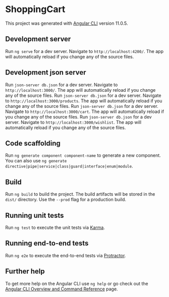 # ShoppingCart

This project was generated with [Angular CLI](https://github.com/angular/angular-cli) version 11.0.5.

## Development server

Run `ng serve` for a dev server. Navigate to `http://localhost:4200/`. The app will automatically reload if you change any of the source files.

## Development json server

Run `json-server db.json` for a dev server. Navigate to `http://localhost:3000/`. The app will automatically reload if you change any of the source files.
Run `json-server db.json` for a dev server. Navigate to `http://localhost:3000/products`. The app will automatically reload if you change any of the source files.
Run `json-server db.json` for a dev server. Navigate to `http://localhost:3000/cart`. The app will automatically reload if you change any of the source files.
Run `json-server db.json` for a dev server. Navigate to `http://localhost:3000/wishlist`. The app will automatically reload if you change any of the source files.


## Code scaffolding

Run `ng generate component component-name` to generate a new component. You can also use `ng generate directive|pipe|service|class|guard|interface|enum|module`.

## Build

Run `ng build` to build the project. The build artifacts will be stored in the `dist/` directory. Use the `--prod` flag for a production build.

## Running unit tests

Run `ng test` to execute the unit tests via [Karma](https://karma-runner.github.io).

## Running end-to-end tests

Run `ng e2e` to execute the end-to-end tests via [Protractor](http://www.protractortest.org/).

## Further help

To get more help on the Angular CLI use `ng help` or go check out the [Angular CLI Overview and Command Reference](https://angular.io/cli) page.
